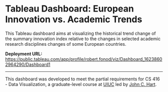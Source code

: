 # Tableau Dashboard: European Innovation vs. Academic Trends

This Tableau dashboard aims at visualizing the historical trend change of the summary innovation index relative to the changes in selected academic research disciplines changes of some European countries.

**Deployment URL:** https://public.tableau.com/app/profile/robert.fonod/viz/Dashboard_16238602964290/Dashboard1

---

This dashboard was developed to meet the partial requirements for CS 416 - Data Visualization, a graduate-level course at [UIUC](https://cs.illinois.edu/) led by [John C. Hart](https://cs.illinois.edu/about/people/faculty/jch).